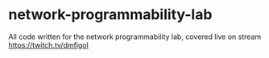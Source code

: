 # network-programmability-lab
All code written for the network programmability lab, covered live on stream https://twitch.tv/dmfigol

